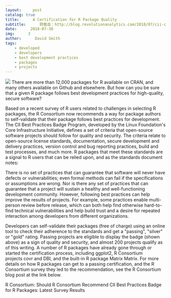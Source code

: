 ```yaml
---
layout:     post
catalog: true
title:      A Certification for R Package Quality
subtitle:      转载自：http://blog.revolutionanalytics.com/2018/07/cii-certification-for-r-packages.html
date:      2018-07-30
img:      3
author:      David Smith
tags:
    - developed
    - developers
    - best development practices
    - packages
    - projects
---
```


![](http://revolution-computing.typepad.com/.a/6a010534b1db25970b022ad3850a40200d-200wi)
There are more than 12,000 packages for R available on CRAN, and many others available on Github and elsewhere. But how can you be sure that a given R package follows best development practices for high-quality, secure software?

Based on a recent survey of R users related to challenges in selecting R packages, the R Consortium now recommends a way for package authors to self-validate that their package follows best practices for development. The CII Best Practices Badge Program, developed by the Linux Foundation's Core Infrastructure Initiative, defines a set of criteria that open-source software projects should follow for quality and security. The criteria relate to open-source license standards, documentation, secure development and delivery practices, version control and bug reporting practices, build and test processes, and much more. R packages that meet these standards are a signal to R users that can be relied upon, and as the standards document notes:

> 
There is no set of practices that can guarantee that software will never have defects or vulnerabilities; even formal methods can fail if the specifications or assumptions are wrong. Nor is there any set of practices that can guarantee that a project will sustain a healthy and well-functioning development community. However, following best practices can help improve the results of projects. For example, some practices enable multi-person review before release, which can both help find otherwise hard-to-find technical vulnerabilities and help build trust and a desire for repeated interaction among developers from different organizations.


Developers can self-validate their packages (free of charge) using an online tool to check their adherence to the standards and get a "passing", "silver" or "gold" rating. Passing projects are eligible to display the badge (shown above) as a sign of quality and security, and almost 200 projects qualify as of this writing. A number of R packages have already gone through or started the certification process, including ggplot2, R Consortium projects covr and DBI, and the built-in R package Matrix Matrix. For more details on how R packages can get to a passing certification, and the R Consortium survey they led to the recommendation, see the R Consortium blog post at the link below.

R Consortium: Should R Consortium Recommend CII Best Practices Badge for R Packages: Latest Survey Results

 
